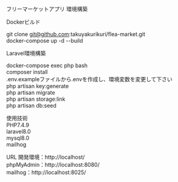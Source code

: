 フリーマーケットアプリ 環境構築  

Dockerビルド  

git clone git@github.com:takuyakurikuri/flea-market.git  
docker-compose up -d --build  
<!-- MySQLは、OSによって起動しない場合があるのでそれぞれのPCに合わせて docker-compose.ymlファイルを編集して下さい。 -->

Laravel環境構築  

docker-compose exec php bash  
composer install  
.env.exampleファイルから.envを作成し、環境変数を変更して下さい  
php artisan key:generate  
php artisan migrate  
php artisan storage:link  
php artisan db:seed  

使用技術  
PHP7.4.9  
laravel8.0  
mysql8.0  
mailhog  

URL 開発環境：http://localhost/  
phpMyAdmin：http://localhost:8080/  
mailhog：http://localhost:8025/  
